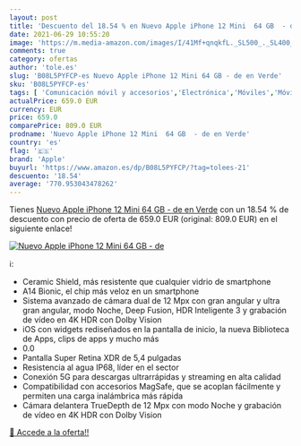 ```yaml
---
layout: post
title: 'Descuento del 18.54 % en Nuevo Apple iPhone 12 Mini  64 GB  - de '
date: 2021-06-29 10:55:20
image: 'https://m.media-amazon.com/images/I/41Mf+qnqkfL._SL500_._SL400_.jpg'
comments: true
category: ofertas
author: 'tole.es'
slug: 'B08L5PYFCP-es Nuevo Apple iPhone 12 Mini 64 GB - de en Verde'
sku: 'B08L5PYFCP-es'
tags: [ 'Comunicación móvil y accesorios','Electrónica','Móviles','Móviles y smartphones libres','apple','iphone', ]
actualPrice: 659.0 EUR
currency: EUR
price: 659.0
comparePrice: 809.0 EUR
prodname: 'Nuevo Apple iPhone 12 Mini  64 GB  - de en Verde'
country: 'es'
flag: '🇪🇸'
brand: 'Apple'
buyurl: 'https://www.amazon.es/dp/B08L5PYFCP/?tag=tolees-21'
descuento: '18.54'
average: '770.953043478262'
---
```


Tienes [Nuevo Apple iPhone 12 Mini  64 GB  - de en Verde](https://www.amazon.es/dp/B08L5PYFCP/?tag=tolees-21) con un 18.54 % de descuento con precio de oferta de 659.0 EUR (original: 809.0 EUR) en el siguiente enlace!

[![Nuevo Apple iPhone 12 Mini  64 GB  - de ](https://m.media-amazon.com/images/I/41Mf+qnqkfL._SL500_._SL400_.jpg)](https://www.amazon.es/dp/B08L5PYFCP/?tag=tolees-21)

ℹ️:

- Ceramic Shield, más resistente que cualquier vidrio de smartphone
- A14 Bionic, el chip más veloz en un smartphone
- Sistema avanzado de cámara dual de 12 Mpx con gran angular y ultra gran angular, modo Noche, Deep Fusion, HDR Inteligente 3 y grabación de vídeo en 4K HDR con Dolby Vision
- iOS con widgets rediseñados en la pantalla de inicio, la nueva Biblioteca de Apps, clips de apps y mucho más
- 0.0
- Pantalla Super Retina XDR de 5,4 pulgadas
- Resistencia al agua IP68, líder en el sector
- Conexión 5G para descargas ultrarrápidas y streaming en alta calidad
- Compatibilidad con accesorios MagSafe, que se acoplan fácilmente y permiten una carga inalámbrica más rápida
- Cámara delantera TrueDepth de 12 Mpx con modo Noche y grabación de vídeo en 4K HDR con Dolby Vision

[🛒 Accede a la oferta!!](https://www.amazon.es/dp/B08L5PYFCP/?tag=tolees-21)
